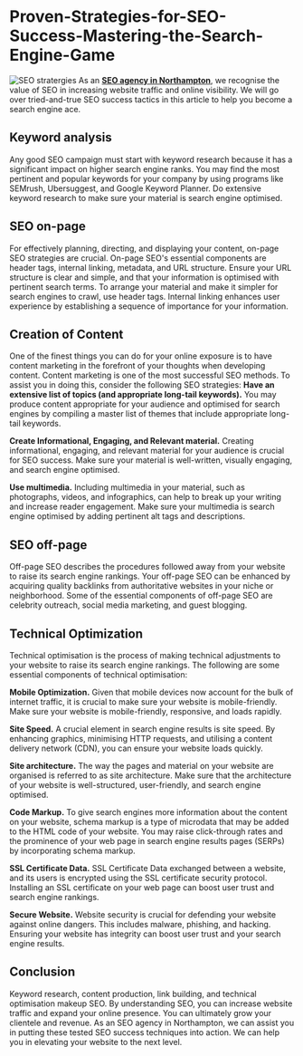 # Proven-Strategies-for-SEO-Success-Mastering-the-Search-Engine-Game
![SEO stratergies](https://github.com/DesignStudio01/Proven-Strategies-for-SEO-Success-Mastering-the-Search-Engine-Game/assets/111749616/bb5991ce-8998-4bd0-b6d6-2c01f06973ec)
As an <a href="https://www.onetoonedesignstudio.com/services/search-engine-optimization">**SEO agency in Northampton**</a>, we recognise the value of SEO in increasing website traffic and online visibility. We will go over tried-and-true SEO success tactics in this article to help you become a search engine ace.
## Keyword analysis
Any good SEO campaign must start with keyword research because it has a significant impact on higher search engine ranks. You may find the most pertinent and popular keywords for your company by using programs like SEMrush, Ubersuggest, and Google Keyword Planner. Do extensive keyword research to make sure your material is search engine optimised.

## SEO on-page
For effectively planning, directing, and displaying your content, on-page SEO strategies are crucial. On-page SEO's essential components are header tags, internal linking, metadata, and URL structure. Ensure your URL structure is clear and simple, and that your information is optimised with pertinent search terms. To arrange your material and make it simpler for search engines to crawl, use header tags. Internal linking enhances user experience by establishing a sequence of importance for your information.


## Creation of Content
One of the finest things you can do for your online exposure is to have content marketing in the forefront of your thoughts when developing content. Content marketing is one of the most successful SEO methods. To assist you in doing this, consider the following SEO strategies:
**Have an extensive list of topics (and appropriate long-tail keywords).** 
You may produce content appropriate for your audience and optimised for search engines by compiling a master list of themes that include appropriate long-tail keywords.

**Create Informational, Engaging, and Relevant material.**
 Creating informational, engaging, and relevant material for your audience is crucial for SEO success. Make sure your material is well-written, visually engaging, and search engine optimised.

**Use multimedia.**
 Including multimedia in your material, such as photographs, videos, and infographics, can help to break up your writing and increase reader engagement. Make sure your multimedia is search engine optimised by adding pertinent alt tags and descriptions.

## SEO off-page
Off-page SEO describes the procedures followed away from your website to raise its search engine rankings. Your off-page SEO can be enhanced by acquiring quality backlinks from authoritative websites in your niche or neighborhood. Some of the essential components of off-page SEO are celebrity outreach, social media marketing, and guest blogging.

## Technical Optimization
Technical optimisation is the process of making technical adjustments to your website to raise its search engine rankings. The following are some essential components of technical optimisation:

**Mobile Optimization.**
 Given that mobile devices now account for the bulk of internet traffic, it is crucial to make sure your website is mobile-friendly. Make sure your website is mobile-friendly, responsive, and loads rapidly.

**Site Speed.**
 A crucial element in search engine results is site speed. By enhancing graphics, minimising HTTP requests, and utilising a content delivery network (CDN), you can ensure your website loads quickly. 

**Site architecture.**
 The way the pages and material on your website are organised is referred to as site architecture. Make sure that the architecture of your website is well-structured, user-friendly, and search engine optimised.

**Code Markup.**
To give search engines more information about the content on your website, schema markup is a type of microdata that may be added to the HTML code of your website.
You may raise click-through rates and the prominence of your web page in search engine results pages (SERPs) by incorporating schema markup.

**SSL Certificate Data.**
 SSL Certificate Data exchanged between a website, and its users is encrypted using the SSL certificate security protocol.
 Installing an SSL certificate on your web page can boost user trust and search engine rankings.

**Secure Website.**
Website security is crucial for defending your website against online dangers. This includes malware, phishing, and hacking. Ensuring your website has integrity can boost user trust and your search engine results.

## Conclusion

Keyword research, content production, link building, and technical optimisation makeup SEO. By understanding SEO, you can increase website traffic and expand your online presence. You can ultimately grow your clientele and revenue. As an SEO agency in Northampton, we can assist you in putting these tested SEO success techniques into action. We can help you in elevating your website to the next level.


